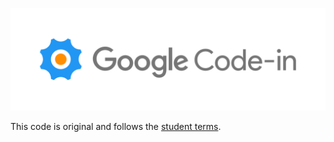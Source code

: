 
[![Google Code-in](./assets/codein_logo.png)](https://codein.withgoogle.com/)

This code is original and follows the
[student terms](https://codein.withgoogle.com/student-terms/).
